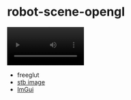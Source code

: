 # robot-scene-opengl


<video src='https://user-images.githubusercontent.com/62393460/184337670-1c45287a-c0e9-4f05-8861-e321d0c4ef5c.mp4
' width=180/>
This is a robot simulation made in OpenGL CPP.
External dependencies:
* freeglut
* [stb image](https://github.com/nothings/stb/blob/master/stb_image.h)
* [ImGui](https://github.com/ocornut/imgui)

